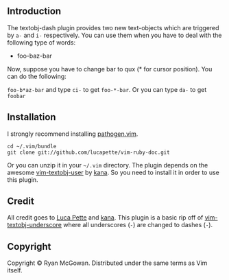 Introduction
------------

The textobj-dash plugin provides two new text-objects which are
triggered by `a-` and `i-` respectively. You can use them when you have to
deal with the following type of words:

- foo-baz-bar

Now, suppose you have to change bar to qux (\* for cursor position). You can
do the following:

`foo-b*az-bar` and type `ci-` to get `foo-*-bar`. Or you can type `da-` to get
`foobar`

Installation
------------

I strongly recommend installing [pathogen.vim](https://github.com/tpope/pathogen.vim).

    cd ~/.vim/bundle
    git clone git://github.com/lucapette/vim-ruby-doc.git

Or you can unzip it in your `~/.vim` directory. The plugin depends on the awesome
[vim-textobj-user](https://github.com/kana/vim-textobj-user) by
[kana](https://github.com/kana). So you need to install it in order to use
this plugin.

Credit
------

All credit goes to [Luca Pette](/lucapette) and [kana](/kana). This plugin is a
basic rip off of [vim-textobj-underscore](//lucapette/vim-textobj-underscore)
where all underscores (`-`) are changed to dashes (`-`).

Copyright
---------

Copyright © Ryan McGowan. Distributed under the same terms as Vim itself.
